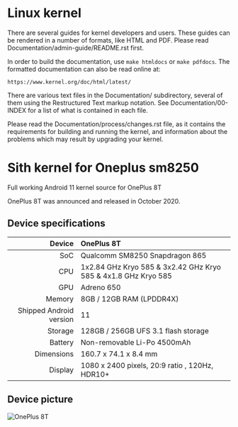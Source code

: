 Linux kernel
============

There are several guides for kernel developers and users. These guides can
be rendered in a number of formats, like HTML and PDF. Please read
Documentation/admin-guide/README.rst first.

In order to build the documentation, use ``make htmldocs`` or
``make pdfdocs``.  The formatted documentation can also be read online at:

    https://www.kernel.org/doc/html/latest/

There are various text files in the Documentation/ subdirectory,
several of them using the Restructured Text markup notation.
See Documentation/00-INDEX for a list of what is contained in each file.

Please read the Documentation/process/changes.rst file, as it contains the
requirements for building and running the kernel, and information about
the problems which may result by upgrading your kernel.

# Sith kernel for Oneplus sm8250

Full working Android 11 kernel source for OnePlus 8T

OnePlus 8T was announced and released in October 2020.

## Device specifications

| Device       |  OnePlus 8T                      |
| -----------: | :------------------------------------------ |
| SoC          | Qualcomm SM8250 Snapdragon 865              |
| CPU          | 1x2.84 GHz Kryo 585 & 3x2.42 GHz Kryo 585 & 4x1.8 GHz Kryo 585        |
| GPU          | Adreno 650                                  |
| Memory       | 8GB / 12GB RAM (LPDDR4X)                     |
| Shipped Android version | 11                               |
| Storage      | 128GB / 256GB UFS 3.1 flash storage |
| Battery      | Non-removable Li-Po 4500mAh                 |
| Dimensions   | 160.7 x 74.1 x 8.4 mm                     |
| Display      | 1080 x 2400 pixels, 20:9 ratio , 120Hz, HDR10+           |

## Device picture

![OnePlus 8T](https://oasis.opstatics.com/content/dam/oasis/default/product-specs/8t-lunar.png)
